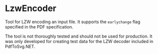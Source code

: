 ﻿# LzwEncoder

Tool for LZW encoding an input file. It supports the `earlychange` flag specified in the PDF specification.

The tool is not thoroughly tested and should not be used for production. It was only developed for creating
test data for the LZW decoder included in PdfToSvg.NET.
